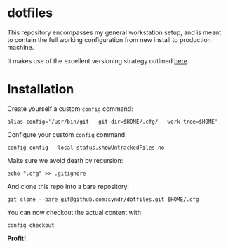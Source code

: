 # dotfiles

This repository encompasses my general workstation setup, and is meant to contain the full working configuration from new install to production machine.

It makes use of the excellent versioning strategy outlined [here](https://www.atlassian.com/git/tutorials/dotfiles).

# Installation

Create yourself a custom `config` command:
```
alias config='/usr/bin/git --git-dir=$HOME/.cfg/ --work-tree=$HOME'
```

Configure your custom `config` command:
```
config config --local status.showUntrackedFiles no
```

Make sure we avoid death by recursion:
```
echo ".cfg" >> .gitignore
```

And clone this repo into a bare repository:
```
git clone --bare git@github.com:syndr/dotfiles.git $HOME/.cfg
```

You can now checkout the actual content with:
```
config checkout
```

**Profit!**


